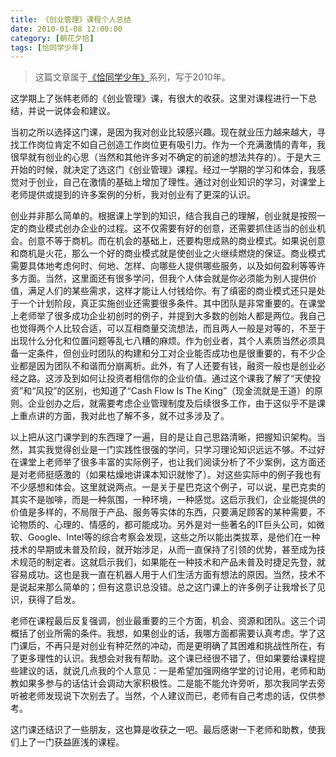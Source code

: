 ```yaml
---
title: 《创业管理》课程个人总结 
date: 2010-01-08 12:00:00
category: [朝花夕拾]
tags: [恰同学少年]
---
```


> 这篇文章属于[《恰同学少年》](/posts/being-a-young-student)系列，写于2010年。

<!--more-->

这学期上了张帏老师的《创业管理》课，有很大的收获。这里对课程进行一下总结，并说一说体会和建议。 

当初之所以选择这门课，是因为我对创业比较感兴趣。现在就业压力越来越大，寻找工作岗位肯定不如自己创造工作岗位更有吸引力。作为一个充满激情的青年，我很早就有创业的心思（当然和其他许多对不确定的前途的想法共存的）。于是大三开始的时候，就决定了选这门《创业管理》课程。经过一学期的学习和体会，我感觉对于创业，自己在激情的基础上增加了理性。通过对创业知识的学习，对课堂上老师提供或提到的许多案例的分析，我对创业有了更深的认识。 

创业并非那么简单的。根据课上学到的知识，结合我自己的理解，创业就是按照一定的商业模式创办企业的过程。这不仅需要有好的创意，还需要抓住适当的创业机会。创意不等于商机。而在机会的基础上，还要构思成熟的商业模式。如果说创意和商机是火花，那么一个好的商业模式就是使创业之火继续燃烧的保证。商业模式需要具体地考虑何时、何地、怎样、向哪些人提供哪些服务，以及如何盈利等等许多方面。当然，这里面还有很多学问，但我个人体会就是你必须能为别人提供价值，满足人们的某些需求，这样才能让人付钱给你。有了缜密的商业模式还只是处于一个计划阶段，真正实施创业还需要很多条件。其中团队是非常重要的。在课堂上老师举了很多成功企业初创时的例子，并提到大多数的创始人都是两位。我自己也觉得两个人比较合适，可以互相商量交流想法，而且两人一般是对等的，不至于出现什么分化和位置问题等乱七八糟的麻烦。作为创业者，其个人素质当然必须具备一定条件，但创业时团队的构建和分工对企业能否成功也是很重要的，有不少企业都是因为团队不和谐而分崩离析。此外，有了人还要有钱，融资一般也是创业必经之路。这涉及到如何让投资者相信你的企业价值。通过这个课我了解了“天使投资”和“风投”的区别，也知道了“Cash Flow Is The King”（现金流就是王道）的原则。企业创办之后，就需要考虑企业管理制度及后续很多工作，由于这似乎不是课上重点讲的方面，我对此也了解不多，就不过多涉及了。 

以上把从这门课学到的东西理了一遍，目的是让自己思路清晰，把握知识架构。当然，其实我觉得创业是一门实践性很强的学问，只学习理论知识远远不够。不过好在课堂上老师举了很多丰富的实际例子，也让我们阅读分析了不少案例，这方面还是对老师挺感激的（如果枯燥地讲课本知识就惨了）。对这些实际中的例子我也有不少感想和体会。这里就说两点。一是关于星巴克这个例子，可以说，星巴克卖的其实不是咖啡，而是一种氛围，一种环境，一种感觉。这启示我们，企业能提供的价值是多样的，不局限于产品、服务等实体的东西，只要满足顾客的某种需要，不论物质的、心理的、情感的，都可能成功。另外是对一些著名的IT巨头公司，如微软、Google、Intel等的综合考察会发现，这些之所以能出类拔萃，是他们在一种技术的早期或未普及阶段，就开始涉足，从而一直保持了引领的优势，甚至成为技术规范的制定者。这就启示我们，如果能在一种技术和产品未普及时捷足先登，就容易成功。这也是我一直在机器人用于人们生活方面有想法的原因。当然，技术不是说起来那么简单的；但有这意识总没错。总之这门课上的许多例子让我增长了见识，获得了启发。 

老师在课程最后反复强调，创业最重要的三个方面，机会、资源和团队。这三个词概括了创业所需的条件。我想，如果创业的话，我哪方面都需要认真考虑。学了这门课后，不再只是对创业有种茫然的冲动，而是更明确了其困难和挑战性所在，有了更多理性的认识。我想会对我有帮助。这个课已经很不错了，但如果要给课程提些建议的话，就说几点我的个人意见：一是希望加强网络学堂的讨论用，老师和助教如果多参与的话估计会调动大家积极性。二是能不能允许旁听，那次我同学去旁听被老师发现说下次别去了。当然，个人建议而已，老师有自己考虑的话，仅供参考。 

这门课还结识了一些朋友，这也算是收获之一吧。最后感谢一下老师和助教，使我们上了一门获益匪浅的课程。
